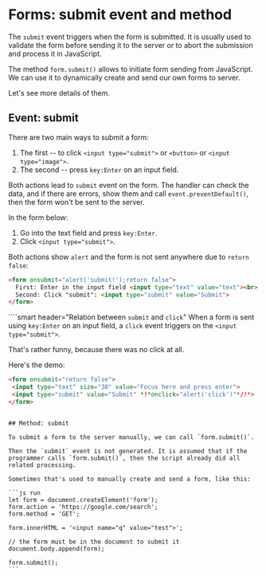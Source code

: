 # Forms: submit event and method

The `submit` event triggers when the form is submitted. It is usually used to validate the form before sending it to the server or to abort the submission and process it in JavaScript.

The method `form.submit()` allows to initiate form sending from JavaScript. We can use it to dynamically create and send our own forms to server.

Let's see more details of them.

## Event: submit

There are two main ways to submit a form:

1. The first -- to click `<input type="submit">` or `<button>` or `<input type="image">`.
2. The second -- press `key:Enter` on an input field.

Both actions lead to `submit` event on the form. The handler can check the data, and if there are errors, show them and call `event.preventDefault()`, then the form won't be sent to the server.

In the form below:
1. Go into the text field and press `key:Enter`.
2. Click `<input type="submit">`.

Both actions show `alert` and the form is not sent anywhere due to `return false`:

```html autorun height=60 no-beautify
<form onsubmit="alert('submit!');return false">
  First: Enter in the input field <input type="text" value="text"><br>
  Second: Click "submit": <input type="submit" value="Submit">
</form>
```

````smart header="Relation between `submit` and `click`"
When a form is sent using `key:Enter` on an input field, a `click` event triggers on the `<input type="submit">`.

That's rather funny, because there was no click at all.

Here's the demo:
```html autorun height=60
<form onsubmit="return false">
 <input type="text" size="30" value="Focus here and press enter">
 <input type="submit" value="Submit" *!*onclick="alert('click')"*/!*>
</form>
```

````

## Method: submit

To submit a form to the server manually, we can call `form.submit()`.

Then the `submit` event is not generated. It is assumed that if the programmer calls `form.submit()`, then the script already did all related processing.

Sometimes that's used to manually create and send a form, like this:

```js run
let form = document.createElement('form');
form.action = 'https://google.com/search';
form.method = 'GET';

form.innerHTML = '<input name="q" value="test">';

// the form must be in the document to submit it
document.body.append(form);

form.submit();
```

